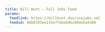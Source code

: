 ```yaml
---
title: Bill Hunt – Full Jobs Feed
params:
  feedlink: https://billhunt.dev/usajobs.xml
  feedid: 46b8103ee133e7febeb0bc084eba4308
---
```

